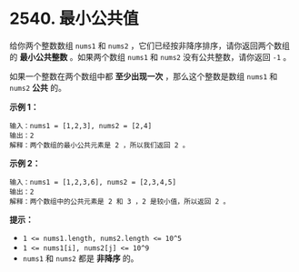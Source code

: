 # 2540. 最小公共值

给你两个整数数组 `nums1` 和 `nums2` ，它们已经按非降序排序，请你返回两个数组的 **最小公共整数** 。如果两个数组 `nums1` 和 `nums2` 没有公共整数，请你返回 `-1` 。

如果一个整数在两个数组中都 **至少出现一次** ，那么这个整数是数组 `nums1` 和 `nums2` **公共** 的。

**示例 1：**

```()
输入：nums1 = [1,2,3], nums2 = [2,4]
输出：2
解释：两个数组的最小公共元素是 2 ，所以我们返回 2 。
```

**示例 2：**

```()
输入：nums1 = [1,2,3,6], nums2 = [2,3,4,5]
输出：2
解释：两个数组中的公共元素是 2 和 3 ，2 是较小值，所以返回 2 。
```

**提示：**

- `1 <= nums1.length, nums2.length <= 10^5`
- `1 <= nums1[i], nums2[j] <= 10^9`
- `nums1` 和 `nums2` 都是 **非降序** 的。
